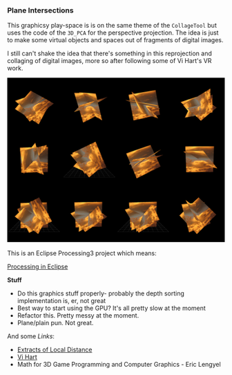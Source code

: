 ### Plane Intersections

This graphicsy play-space is is on the same theme of the `CollageTool` but uses the code of the `3D_PCA` for the perspective projection. The idea is just to make some virtual objects and spaces out of fragments of digital images.

I still can't shake the idea that there's something in this reprojection and collaging of digital images, more so after following some of Vi Hart's VR work.

<img src="./plane_intersection_contacts.png" alt="intersections" width="600px"/>

This is an Eclipse Processing3 project which means:

[Processing in Eclipse](https://processing.org/tutorials/eclipse/)

**Stuff**

* Do this graphics stuff properly- probably the depth sorting implementation is, er, not great
* Best way to start using the GPU? It's all pretty slow at the moment
* Refactor this. Pretty messy at the moment.
* Plane/plain pun. Not great.

And some *Links*:

* [Extracts of Local Distance](http://www.feld.is/projects/local-distance/)
* [Vi Hart](http://vihart.com/)
* Math for 3D Game Programming and Computer Graphics - Eric Lengyel